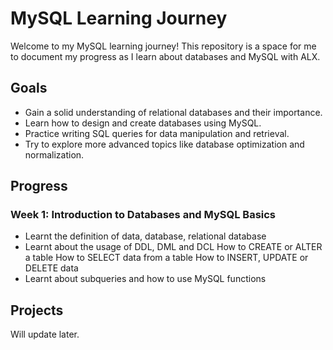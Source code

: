 # MySQL Learning Journey

Welcome to my MySQL learning journey! This repository is a space for me to document my progress as I learn about databases and MySQL with ALX.

## Goals

- Gain a solid understanding of relational databases and their importance.
- Learn how to design and create databases using MySQL.
- Practice writing SQL queries for data manipulation and retrieval.
- Try to explore more advanced topics like database optimization and normalization.


## Progress

### Week 1: Introduction to Databases and MySQL Basics

- Learnt the definition of data, database, relational database
- Learnt about the usage of DDL, DML and DCL
    How to CREATE or ALTER a table
    How to SELECT data from a table
    How to INSERT, UPDATE or DELETE data
- Learnt about subqueries and how to use MySQL functions


## Projects
Will update later.


